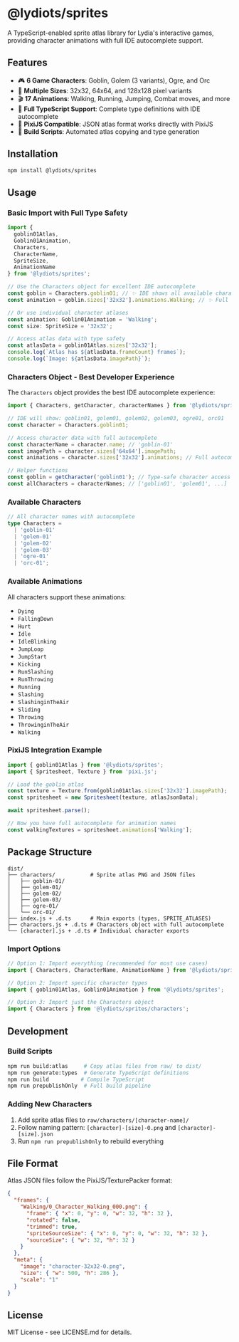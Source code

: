 # @lydiots/sprites

A TypeScript-enabled sprite atlas library for Lydia's interactive games, providing character animations with full IDE autocomplete support.

## Features

- 🎮 **6 Game Characters**: Goblin, Golem (3 variants), Ogre, and Orc
- 📏 **Multiple Sizes**: 32x32, 64x64, and 128x128 pixel variants  
- 🎬 **17 Animations**: Walking, Running, Jumping, Combat moves, and more
- 📝 **Full TypeScript Support**: Complete type definitions with IDE autocomplete
- 🎯 **PixiJS Compatible**: JSON atlas format works directly with PixiJS
- 🔧 **Build Scripts**: Automated atlas copying and type generation

## Installation

```bash
npm install @lydiots/sprites
```

## Usage

### Basic Import with Full Type Safety

```typescript
import { 
  goblin01Atlas, 
  Goblin01Animation, 
  Characters,
  CharacterName, 
  SpriteSize, 
  AnimationName 
} from '@lydiots/sprites';

// Use the Characters object for excellent IDE autocomplete
const goblin = Characters.goblin01; // ✨ IDE shows all available characters!
const animation = goblin.sizes['32x32'].animations.Walking; // ✨ Full autocomplete chain!

// Or use individual character atlases
const animation: Goblin01Animation = 'Walking'; 
const size: SpriteSize = '32x32';

// Access atlas data with type safety
const atlasData = goblin01Atlas.sizes['32x32'];
console.log(`Atlas has ${atlasData.frameCount} frames`);
console.log(`Image: ${atlasData.imagePath}`);
```

### Characters Object - Best Developer Experience

The `Characters` object provides the best IDE autocomplete experience:

```typescript
import { Characters, getCharacter, characterNames } from '@lydiots/sprites';

// IDE will show: goblin01, golem01, golem02, golem03, ogre01, orc01
const character = Characters.goblin01;

// Access character data with full autocomplete
const characterName = character.name; // 'goblin-01'
const imagePath = character.sizes['64x64'].imagePath;
const animations = character.sizes['32x32'].animations; // Full autocomplete for all animations!

// Helper functions
const goblin = getCharacter('goblin01'); // Type-safe character access
const allCharacters = characterNames; // ['goblin01', 'golem01', ...]
```

### Available Characters

```typescript
// All character names with autocomplete
type Characters = 
  | 'goblin-01' 
  | 'golem-01' 
  | 'golem-02' 
  | 'golem-03' 
  | 'ogre-01' 
  | 'orc-01';
```

### Available Animations

All characters support these animations:
- `Dying`
- `FallingDown` 
- `Hurt`
- `Idle`
- `IdleBlinking`
- `JumpLoop`
- `JumpStart`
- `Kicking`
- `RunSlashing`
- `RunThrowing`
- `Running`
- `Slashing`
- `SlashinginTheAir`
- `Sliding`
- `Throwing`
- `ThrowinginTheAir`
- `Walking`

### PixiJS Integration Example

```typescript
import { goblin01Atlas } from '@lydiots/sprites';
import { Spritesheet, Texture } from 'pixi.js';

// Load the goblin atlas
const texture = Texture.from(goblin01Atlas.sizes['32x32'].imagePath);
const spritesheet = new Spritesheet(texture, atlasJsonData);

await spritesheet.parse();

// Now you have full autocomplete for animation names
const walkingTextures = spritesheet.animations['Walking'];
```

## Package Structure

```
dist/
├── characters/           # Sprite atlas PNG and JSON files
│   ├── goblin-01/
│   ├── golem-01/
│   ├── golem-02/
│   ├── golem-03/
│   ├── ogre-01/
│   └── orc-01/
├── index.js + .d.ts      # Main exports (types, SPRITE_ATLASES)
├── characters.js + .d.ts # Characters object with full autocomplete
└── [character].js + .d.ts # Individual character exports
```

### Import Options

```typescript
// Option 1: Import everything (recommended for most use cases)
import { Characters, CharacterName, AnimationName } from '@lydiots/sprites';

// Option 2: Import specific character types
import { goblin01Atlas, Goblin01Animation } from '@lydiots/sprites';

// Option 3: Import just the Characters object
import { Characters } from '@lydiots/sprites/characters';
```

## Development

### Build Scripts

```bash
npm run build:atlas     # Copy atlas files from raw/ to dist/
npm run generate:types  # Generate TypeScript definitions
npm run build          # Compile TypeScript
npm run prepublishOnly  # Full build pipeline
```

### Adding New Characters

1. Add sprite atlas files to `raw/characters/[character-name]/`
2. Follow naming pattern: `[character]-[size]-0.png` and `[character]-[size].json`
3. Run `npm run prepublishOnly` to rebuild everything

## File Format

Atlas JSON files follow the PixiJS/TexturePacker format:

```json
{
  "frames": {
    "Walking/0_Character_Walking_000.png": {
      "frame": { "x": 0, "y": 0, "w": 32, "h": 32 },
      "rotated": false,
      "trimmed": true,
      "spriteSourceSize": { "x": 0, "y": 0, "w": 32, "h": 32 },
      "sourceSize": { "w": 32, "h": 32 }
    }
  },
  "meta": {
    "image": "character-32x32-0.png",
    "size": { "w": 500, "h": 286 },
    "scale": "1"
  }
}
```

## License

MIT License - see LICENSE.md for details.

